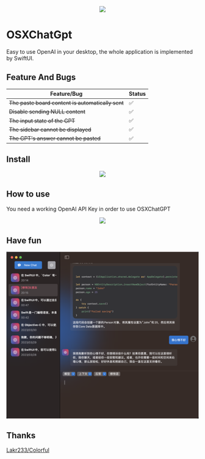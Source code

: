<p align="center">
<img src="https://github.com/MustangYM/OSXChatGpt/blob/main/OSXChatGPT/picture/home-tuya.png" width="1000px"/>
</p>

# OSXChatGpt
Easy to use OpenAI in your desktop, the whole application is implemented by SwiftUI.

## Feature And Bugs
| Feature/Bug | Status |
| --- | --- |
| ~~The paste board content is automatically sent~~ | ✅ |
| ~~Disable sending NULL content~~ | ✅ |
| ~~The input state of the GPT~~ | ✅ |
| ~~The sidebar cannot be displayed~~ | ✅ |
| ~~The GPT's answer cannot be pasted~~ | ✅ |


## Install
<p align="center">
<img src="https://github.com/MustangYM/OSXChatGpt/blob/main/OSXChatGPT/picture/WechatIMG299.png" width="300px"/>
</p>

## How to use
You need a working OpenAI API Key in order to use OSXChatGPT
<p align="center">
<img src="https://github.com/MustangYM/OSXChatGpt/blob/main/OSXChatGPT/picture/WechatIMG300.png" width="700px"/>
</p>

## Have fun
<p align="center">
<img src="https://github.com/MustangYM/OSXChatGpt/blob/main/OSXChatGPT/picture/WechatIMG301.png" width="700px"/>
</p>

## Thanks
[Lakr233/Colorful](https://github.com/Lakr233/Colorful)
